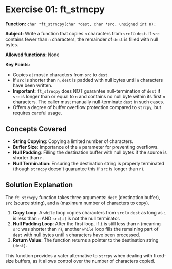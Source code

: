 # Exercise 01: ft_strncpy

**Function:** `char *ft_strncpy(char *dest, char *src, unsigned int n);`

**Subject:** Write a function that copies `n` characters from `src` to `dest`. If `src` contains fewer than `n` characters, the remainder of `dest` is filled with null bytes.

**Allowed functions:** None

**Key Points:**
-   Copies at most `n` characters from `src` to `dest`.
-   If `src` is shorter than `n`, `dest` is padded with null bytes until `n` characters have been written.
-   **Important**: `ft_strncpy` does NOT guarantee null-termination of `dest` if `src` is longer than or equal to `n` and contains no null byte within its first `n` characters. The caller must manually null-terminate `dest` in such cases.
-   Offers a degree of buffer overflow protection compared to `strcpy`, but requires careful usage.

## Concepts Covered

-   **String Copying**: Copying a limited number of characters.
-   **Buffer Size**: Importance of the `n` parameter for preventing overflows.
-   **Null Padding**: Filling the destination buffer with null bytes if the source is shorter than `n`.
-   **Null Termination**: Ensuring the destination string is properly terminated (though `strncpy` doesn't guarantee this if `src` is longer than `n`).

## Solution Explanation

The `ft_strncpy` function takes three arguments: `dest` (destination buffer), `src` (source string), and `n` (maximum number of characters to copy).

1.  **Copy Loop**: A `while` loop copies characters from `src` to `dest` as long as `i` is less than `n` AND `src[i]` is not the null terminator.
2.  **Null Padding Loop**: After the first loop, if `i` is still less than `n` (meaning `src` was shorter than `n`), another `while` loop fills the remaining part of `dest` with null bytes until `n` characters have been processed.
3.  **Return Value**: The function returns a pointer to the destination string (`dest`).

This function provides a safer alternative to `strcpy` when dealing with fixed-size buffers, as it allows control over the number of characters copied.